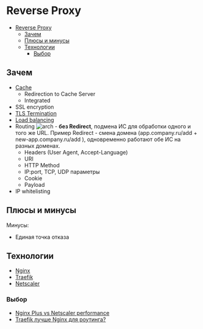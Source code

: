 # Reverse Proxy

- [Reverse Proxy](#reverse-proxy)
	- [Зачем](#зачем)
	- [Плюсы и минусы](#плюсы-и-минусы)
	- [Технологии](#технологии)
		- [Выбор](#выбор)

## Зачем

- [Cache](https://habr.com/ru/companies/otus/articles/741136/)
	- Redirection to Cache Server
	- Integrated
- SSL encryption
- [TLS Termination](tls.termination.md)
- [Load balancing](load.balancing.md)
- Routing ![arch](https://docs.citrix.com/en-us/citrix-adc/media/csw-lbconfiguration.png) - __без Redirect__, подмена ИС для обработки одного и того же URL. Пример Redirect - смена домена (app.company.ru/add + new-app.company.ru/add ), одновременно работают обе ИС на разных доменах.
	- Headers (User Agent, Accept-Language)
	- URI
	- HTTP Method
	- IP:port, TCP, UDP параметры
	- Cookie
	- Payload
- IP whitelisting

## Плюсы и минусы

Минусы:

- Единая точка отказа

## Технологии

- [Nginx](../../../technology/middleware/proxy/proxy.nginx.md)
- [Traefik](../../../technology/middleware/proxy/router.traefik.md)
- [Netscaler](../../../technology/middleware/proxy/proxy.netscaler.md)

### Выбор

- [Nginx Plus vs Netscaler performance](https://www.nginx.com/blog/nginx-plus-vs-citrix-netscaler-price-performance-comparison/)
- [Traefik лучше Nginx для роутинга?](https://s3rius.blog/traefik)
